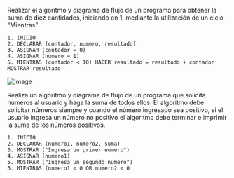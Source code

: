 Realizar el algoritmo y diagrama de flujo de un programa para obtener la suma de diez cantidades, iniciando en 1, mediante la utilización de un ciclo “Mientras”

    1. INICIO
    2. DECLARAR (contador, numero, resultado)
    3. ASIGNAR (contador = 0)
    4. ASIGNAR (numero = 1)
    5. MIENTRAS (contador < 10) HACER resultado = resultado + contador MOSTRAR resultado
    
    
  ![image](https://user-images.githubusercontent.com/75552884/159749099-3cf585ba-10df-4acf-8dbb-f9800267fa60.png)

    

Realiza un algoritmo y diagrama de flujo de un programa que solicita números al usuario y haga la suma de todos ellos. El algoritmo debe solicitar números siempre y cuando el número ingresado sea positivo, si el usuario ingresa un número no positivo el algoritmo debe terminar e imprimir la suma de los números positivos.

    1. INICIO
    2. DECLARAR (numero1, numero2, suma)
    3. MOSTRAR ("Ingresa un primer numero")
    4. ASIGNAR (numero1)
    5. MOSTRAR ("Ingresa un segundo numero")
    6. MIENTRAS (numero1 < 0 OR numero2 < 0 
    
